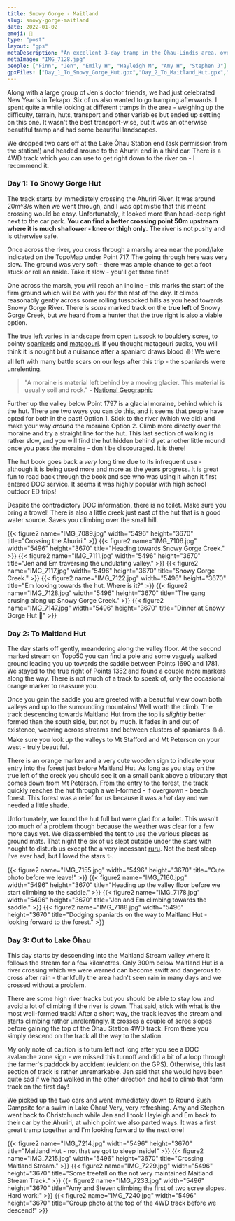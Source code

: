 ```yaml
---
title: Snowy Gorge - Maitland
slug: snowy-gorge-maitland
date: 2022-01-02
emoji: 🥾
type: "post"
layout: "gps"
metaDescription: "An excellent 3-day tramp in the Ōhau-Lindis area, over varied terrain with some easy to navigate 'unmarked' terrain."
metaImage: "IMG_7128.jpg"
people: ["Finn", "Jen", "Emily H", "Hayleigh M", "Amy H", "Stephen J"]
gpxFiles: ["Day_1_To_Snowy_Gorge_Hut.gpx","Day_2_To_Maitland_Hut.gpx","Day_3_Out_to_Lake_Ohau.gpx"]
---
```


Along with a large group of Jen's doctor friends, we had just celebrated New Year's in Tekapo. Six of us also wanted to go tramping afterwards. I spent quite a while looking at different tramps in the area - weighing up the difficulty, terrain, huts, transport and other variables but ended up settling on this one. It wasn't the best transport-wise, but it was an otherwise beautiful tramp and had some beautiful landscapes.

We dropped two cars off at the Lake Ōhau Station end (ask permission from the station!) and headed around to the Ahuriri end in a third car. There is a 4WD track which you can use to get right down to the river on - I recommend it.

### Day 1: To Snowy Gorge Hut

The track starts by immediately crossing the Ahuriri River. It was around 20m^3/s when we went through, and I was optimistic that this meant crossing would be easy. Unfortunately, it looked more than head-deep right next to the car park. __You can find a better crossing point 50m upstream where it is much shallower - knee or thigh only__. The river is not pushy and is otherwise safe.

Once across the river, you cross through a marshy area near the pond/lake indicated on the TopoMap under Point 717. The going through here was very slow. The ground was very soft - there was ample chance to get a foot stuck or roll an ankle. Take it slow - you'll get there fine!

One across the marsh, you will reach an incline - this marks the start of the firm ground which will be with you for the rest of the day. It climbs reasonably gently across some rolling tussocked hills as you head towards Snowy Gorge River. There is _some_ marked track on the __true left__ of Snowy Gorge Creek, but we heard from a hunter that the true right is also a viable option.

The true left varies in landscape from open tussock to bouldery scree, to pointy [spaniards](https://en.wikipedia.org/wiki/Aciphylla_colensoi) and [matagouri](https://www.doc.govt.nz/nature/native-plants/matagouri-wild-irishman/). If you thought matagouri sucks, you will think it is nought but a nuisance after a spaniard draws blood 🩸! We were all left with many battle scars on our legs after this trip - the spaniards were unrelenting.

> "A moraine is material left behind by a moving glacier. This material is usually soil and rock." - [National Geographic](https://www.nationalgeographic.org/encyclopedia/moraine/)

Further up the valley below Point 1797 is a glacial moraine, behind which is the hut. There are two ways you can do this, and it seems that people have opted for both in the past!
Option 1. Stick to the river (which we did) and make your way _around_ the moraine
Option 2. Climb more directly over the moraine and try a straight line for the hut.
This last section of walking is rather slow, and you will find the hut hidden behind yet another little mound once you pass the moraine - don't be discouraged. It is there!

The hut book goes back a _very_ long time due to its infrequent use - although it is being used more and more as the years progress. It is great fun to read back through the book and see who was using it when it first entered DOC service. It seems it was highly popular with high school outdoor ED trips!

Despite the contradictory DOC information, there is no toilet. Make sure you bring a trowel! There is also a little creek just east of the hut that is a good water source. Saves you climbing over the small hill.

{{< figure2 name="IMG_7089.jpg" width="5496" height="3670" title="Crossing the Ahuriri." >}}
{{< figure2 name="IMG_7106.jpg" width="5496" height="3670" title="Heading towards Snowy Gorge Creek." >}}
{{< figure2 name="IMG_7111.jpg" width="5496" height="3670" title="Jen and Em traversing the undulating valley." >}}
{{< figure2 name="IMG_7117.jpg" width="5496" height="3670" title="Snowy Gorge Creek." >}}
{{< figure2 name="IMG_7122.jpg" width="5496" height="3670" title="Em looking towards the hut. Where is it?" >}}
{{< figure2 name="IMG_7128.jpg" width="5496" height="3670" title="The gang crusing along up Snowy Gorge Creek." >}}
{{< figure2 name="IMG_7147.jpg" width="5496" height="3670" title="Dinner at Snowy Gorge Hut 🥰" >}}

### Day 2: To Maitland Hut

The day starts off gently, meandering along the valley floor. At the second marked stream on Topo50 you can find a pole and some vaguely walked ground leading you up towards the saddle between Points 1690 and 1781. We stayed to the true right of Points 1352 and found a couple more markers along the way. There is not much of a track to speak of, only the occasional orange marker to reassure you.

Once you gain the saddle you are greeted with a beautiful view down both valleys and up to the surrounding mountains! Well worth the climb. The track descending towards Maitland Hut from the top is _slightly_ better formed than the south side, but not by much. It fades in and out of existence, weaving across streams and between clusters of spaniards 🩸🩸. Make sure you look up the valleys to Mt Stafford and Mt Peterson on your west - truly beautiful.

There is an orange marker and a very cute wooden sign to indicate your entry into the forest just before Maitland Hut. As long as you stay on the true left of the creek you should see it on a small bank above a tributary that comes down from Mt Peterson. From the entry to the forest, the track quickly reaches the hut through a well-formed - if overgrown - beech forest. This forest was a relief for us because it was a _hot_ day and we needed a little shade.

Unfortunately, we found the hut full but were glad for a toilet. This wasn't too much of a problem though because the weather was clear for a few more days yet. We disassembled the tent to use the various pieces as ground mats. That night the six of us slept outside under the stars with nought to disturb us except the a very incessant [ruru](https://www.doc.govt.nz/nature/native-animals/birds/birds-a-z/morepork-ruru/). Not the best sleep I've ever had, but I loved the stars ✨.

{{< figure2 name="IMG_7155.jpg" width="5496" height="3670" title="Cute photo before we leave!" >}}
{{< figure2 name="IMG_7160.jpg" width="5496" height="3670" title="Heading up the valley floor before we start climbing to the saddle." >}}
{{< figure2 name="IMG_7178.jpg" width="5496" height="3670" title="Jen and Em climbing towards the saddle." >}}
{{< figure2 name="IMG_7188.jpg" width="5496" height="3670" title="Dodging spaniards on the way to Maitland Hut - looking forward to the forest." >}}

### Day 3: Out to Lake Ōhau

This day starts by descending into the Maitland Stream valley where it follows the stream for a few kilometres. Only 300m below Maitland Hut is a river crossing which we were warned can become swift and dangerous to cross after rain - thankfully the area hadn't seen rain in many days and we crossed without a problem.

There are some high river tracks but you should be able to stay low and avoid a lot of climbing if the river is down. That said, stick with what is the most well-formed track! After a short way, the track leaves the stream and starts climbing rather unrelentingly. It crosses a couple of scree slopes before gaining the top of the Ōhau Station 4WD track. From there you simply descend on the track all the way to the station.

My only note of caution is to turn left not long after you see a DOC avalanche zone sign - we missed this turnoff and did a bit of a loop through the farmer's paddock by accident (evident on the GPS). Otherwise, this last section of track is rather unremarkable. Jen said that she would have been quite sad if we had walked in the other direction and had to climb that farm track on the first day!

We picked up the two cars and went immediately down to Round Bush Campsite for a swim in Lake Ōhau! Very, very refreshing. Amy and Stephen went back to Christchurch while Jen and I took Hayleigh and Em back to their car by the Ahuriri, at which point we also parted ways. It was a first great tramp together and I'm looking forward to the next one!

{{< figure2 name="IMG_7214.jpg" width="5496" height="3670" title="Maitland Hut - not that we got to sleep inside!" >}}
{{< figure2 name="IMG_7215.jpg" width="5496" height="3670" title="Crossing Maitland Stream." >}}
{{< figure2 name="IMG_7229.jpg" width="5496" height="3670" title="Some treefall on the not very maintained Maitland Stream Track." >}}
{{< figure2 name="IMG_7233.jpg" width="5496" height="3670" title="Amy and Steven climbing the first of two scree slopes. Hard work!" >}}
{{< figure2 name="IMG_7240.jpg" width="5496" height="3670" title="Group photo at the top of the 4WD track before we descend!" >}}
